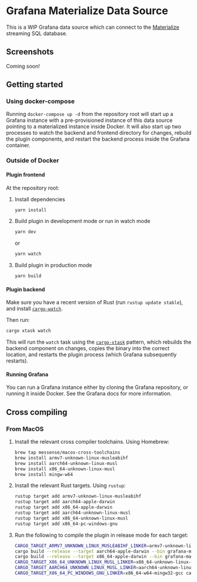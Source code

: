 # Grafana Materialize Data Source

This is a WIP Grafana data source which can connect to the [Materialize][] streaming SQL database.

## Screenshots

Coming soon!

## Getting started

### Using docker-compose

Running `docker-compose up -d` from the repository root will start up a Grafana instance with a
pre-provisioned instance of this data source pointing to a materialized instance inside Docker. It
will also start up two processes to watch the backend and frontend directory for changes,
rebuild the plugin components, and restart the backend process inside the Grafana container.

### Outside of Docker

#### Plugin frontend

At the repository root:

1. Install dependencies

   ```bash
   yarn install
   ```

2. Build plugin in development mode or run in watch mode

   ```bash
   yarn dev
   ```

   or

   ```bash
   yarn watch
   ```

3. Build plugin in production mode

   ```bash
   yarn build
   ```

#### Plugin backend

Make sure you have a recent version of Rust (run `rustup update stable`), and install [`cargo-watch`].

Then run:

```bash
cargo xtask watch
```

This will run the `watch` task using the [`cargo-xtask`] pattern, which rebuilds the backend component on changes, copies the binary into the correct location, and restarts the plugin process (which Grafana subsequently restarts).

#### Running Grafana

You can run a Grafana instance either by cloning the Grafana repository, or running it inside Docker. See the Grafana docs for more information.

## Cross compiling

### From MacOS

1. Install the relevant cross compiler toolchains. Using Homebrew:

   ```bash
   brew tap messense/macos-cross-toolchains
   brew install armv7-unknown-linux-musleabihf
   brew install aarch64-unknown-linux-musl
   brew install x86_64-unknown-linux-musl
   brew install mingw-w64
   ```

2. Install the relevant Rust targets. Using `rustup`:

   ```bash
   rustup target add armv7-unknown-linux-musleabihf
   rustup target add aarch64-apple-darwin
   rustup target add x86_64-apple-darwin
   rustup target add aarch64-unknown-linux-musl
   rustup target add x86_64-unknown-linux-musl
   rustup target add x86_64-pc-windows-gnu
   ```

3. Run the following to compile the plugin in release mode for each target:

   ```bash
   CARGO_TARGET_ARMV7_UNKNOWN_LINUX_MUSLEABIHF_LINKER=armv7-unknown-linux-musleabihf-ld cargo build --release --target armv7-unknown-linux-musleabihf --bin grafana-materialize-datasource
   cargo build --release --target aarch64-apple-darwin --bin grafana-materialize-datasource
   cargo build --release --target x86_64-apple-darwin --bin grafana-materialize-datasource
   CARGO_TARGET_X86_64_UNKNOWN_LINUX_MUSL_LINKER=x86_64-unknown-linux-musl-gcc cargo build --release --target x86_64-unknown-linux-musl --bin grafana-materialize-datasource
   CARGO_TARGET_AARCH64_UNKNOWN_LINUX_MUSL_LINKER=aarch64-unknown-linux-musl-gcc cargo build --release --target aarch64-unknown-linux-musl --bin grafana-materialize-datasource
   CARGO_TARGET_X86_64_PC_WINDOWS_GNU_LINKER=x86_64-w64-mingw32-gcc cargo build --release --target x86_64-pc-windows-gnu --bin grafana-materialize-datasource
   ```

[`cargo-xtask`]: https://github.com/matklad/cargo-xtask
[`cargo-watch`]: https://github.com/watchexec/cargo-watch/
[Materialize]: https://materialize.com

